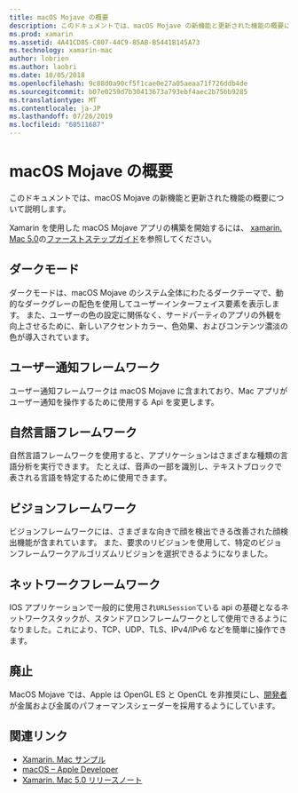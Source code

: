 ```yaml
---
title: macOS Mojave の概要
description: このドキュメントでは、macOS Mojave の新機能と更新された機能の概要について説明します。
ms.prod: xamarin
ms.assetid: 4A41CD85-C807-44C9-85AB-B5441B145A73
ms.technology: xamarin-mac
author: lobrien
ms.author: laobri
ms.date: 10/05/2018
ms.openlocfilehash: 9c88d0a90cf5f1cae0e27a05aeaa71f726ddb4de
ms.sourcegitcommit: b07e0259d7b30413673a793ebf4aec2b75bb9285
ms.translationtype: MT
ms.contentlocale: ja-JP
ms.lasthandoff: 07/26/2019
ms.locfileid: "68511687"
---
```

# <a name="introduction-to-macos-mojave"></a>macOS Mojave の概要

このドキュメントでは、macOS Mojave の新機能と更新された機能の概要について説明します。

Xamarin を使用した macOS Mojave アプリの構築を開始するには、 [xamarin. Mac 5.0](https://github.com/xamarin/release-notes-archive/blob/master/release-notes/mac/xamarin.mac_5/xamarin.mac_5.0.md)の[ファーストステップガイド](~/mac/platform/introduction-to-macos-mojave/get-started.md)を参照してください。

## <a name="dark-mode"></a>ダークモード

ダークモードは、macOS Mojave のシステム全体にわたるダークテーマで、動的なダークグレーの配色を使用してユーザーインターフェイス要素を表示します。 また、ユーザーの色の設定に関係なく、サードパーティのアプリの外観を向上させるために、新しいアクセントカラー、色効果、およびコンテンツ濃淡の色が導入されています。

## <a name="user-notifications-framework"></a>ユーザー通知フレームワーク

ユーザー通知フレームワークは macOS Mojave に含まれており、Mac アプリがユーザー通知を操作するために使用する Api を変更します。

## <a name="natural-language-framework"></a>自然言語フレームワーク

自然言語フレームワークを使用すると、アプリケーションはさまざまな種類の言語分析を実行できます。 たとえば、音声の一部を識別し、テキストブロックで表される言語を特定するために使用できます。

## <a name="vision-framework"></a>ビジョンフレームワーク

ビジョンフレームワークには、さまざまな向きで顔を検出できる改善された顔検出機能が含まれています。 また、要求のリビジョンを使用して、特定のビジョンフレームワークアルゴリズムリビジョンを選択できるようになりました。

## <a name="network-framework"></a>ネットワークフレームワーク

IOS アプリケーションで一般的に使用され`URLSession`ている api の基礎となるネットワークスタックが、スタンドアロンフレームワークとして使用できるようになりました。これにより、TCP、UDP、TLS、IPv4/IPv6 などを簡単に操作できます。

## <a name="deprecations"></a>廃止

MacOS Mojave では、Apple は OpenGL ES と OpenCL を非推奨にし、[開発者](https://developer.apple.com/macos/whats-new/)が金属および金属のパフォーマンスシェーダーを採用するようにしています。

## <a name="related-links"></a>関連リンク

- [Xamarin. Mac サンプル](https://developer.xamarin.com/samples/mac/)
- [macOS – Apple Developer](https://developer.apple.com/macos/)
- [Xamarin. Mac 5.0 リリースノート](https://docs.microsoft.com/xamarin/mac/release-notes/5/5.0/)
